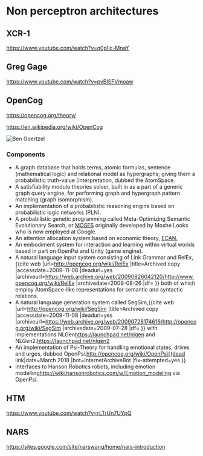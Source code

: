 # Non perceptron architectures

## XCR-1

https://www.youtube.com/watch?v=q0pIlc-MnaY

## Greg Gage

https://www.youtube.com/watch?v=pvBlSFVmoaw

## OpenCog
https://opencog.org/theory/

https://en.wikipedia.org/wiki/OpenCog

![Ben Goertzel](https://opencog.org/wp-content/uploads/2017/10/northlandrobot_cut.jpg)


### Components

* A graph database that holds terms, atomic formulas, sentence (mathematical logic) and relational model as hypergraphs; giving them a probabilistic truth-value [interpretation, dubbed the AtomSpace.
* A satisfiability modulo theories solver, built in as a part of a generic graph query engine, for performing graph and hypergraph pattern matching (graph isomorphism).
* An implementation of a probabilistic reasoning engine based on probabilistic logic networks (PLN).
* A probabilistic genetic programming called Meta-Optimizing Semantic Evolutionary Search, or [MOSES](http://wiki.opencog.org/w/MOSES) originally developed by Moshe Looks who is now employed at Google.
* An attention allocation system based on economic theory, [ECAN.](http://wiki.opencog.org/w/ECAN)
* An embodiment system for interaction and learning within virtual worlds based in part on OpenPsi and Unity (game engine).
* A natural language input system consisting of Link Grammar and RelEx,<ref>{{cite web |url=http://opencog.org/wiki/RelEx |title=Archived copy |accessdate=2009-11-08 |deadurl=yes |archiveurl=https://web.archive.org/web/20090826042120/http://www.opencog.org/wiki/RelEx |archivedate=2009-08-26 |df= }}</ref> both of which employ AtomSpace-like representations for semantic and syntactic relations.
* A natural language generation system called SegSim,<ref>{{cite web |url=http://opencog.org/wiki/SegSim |title=Archived copy |accessdate=2009-11-08 |deadurl=yes |archiveurl=https://web.archive.org/web/20090728174616/http://opencog.org/wiki/SegSim |archivedate=2009-07-28 |df= }}</ref> with implementations NLGen<ref>https://launchpad.net/nlgen</ref> and NLGen2.<ref>https://launchpad.net/nlgen2</ref>
* An implementation of Psi-Theory for handling emotional states, drives and urges, dubbed OpenPsi.<ref>http://opencog.org/wiki/OpenPsi{{dead link|date=March 2018 |bot=InternetArchiveBot |fix-attempted=yes }}</ref>
* Interfaces to Hanson Robotics robots, including emotion modelling<ref>http://wiki.hansonrobotics.com/w/Emotion_modeling</ref> via OpenPsi.


## HTM

https://www.youtube.com/watch?v=rLTrUn7UYpQ

## NARS

https://sites.google.com/site/narswang/home/nars-introduction

